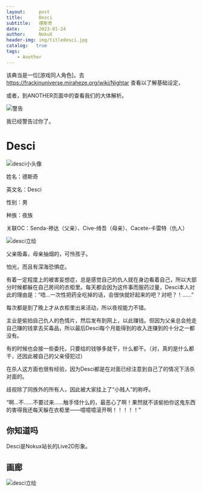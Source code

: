 ```yaml
---
layout:     post
title:      Desci
subtitle:   德斯奇
date:       2023-01-24
author:     NokuX
header-img: img/titledesci.jpg
catalog:   true
tags:
    - Another
---
```


该典当是一位[游戏同人角色]。去 https://frackinuniverse.miraheze.org/wiki/Nightar 查看以了解基础设定，

或者，到ANOTHER页面中的查看我们的大体解析。

![警告]({{site.baseurl}}/img-post/bushi.png)

我已经警告过你了。

# Desci

![desci小头像]({{site.baseurl}}/img-post/desci.jpg)

姓名：德斯奇

英文名：Desci

性别：男

种族：夜族

关联OC：Senda-襂达（父亲）、Cive-绮吾（母亲）、Cacete-卡雷特（仇人）

![desci立绘]({{site.baseurl}}/img-post/desci.png)

父亲吸毒，母亲抽烟的，可怜孩子。

怕光，而且有深海恐惧症。

有着一定程度上的被害妄想症，总是感觉自己的仇人就在身边看着自己，所以大部分时候都躲在自己房间的衣柜里。每天都会因为这件事而服药过量，Desci本人对此的理由是：“唔…一次性把药全吃掉的话，会很快就好起来的吧？对吧？！……”

每次都是到了晚上才从衣柜里出来活动，所以夜视能力不错。

主业是偷拍自己仇人的色情片，然后发布到网上，以此赚钱。但因为父亲总会抢走自己赚的钱拿去买毒品，所以最后Desci每个月能得到的收入连赚到的十分之一都没有。

有的时候也会接一些委托，只要给的钱够多就干，什么都干。（对，真的是什么都干，还因此被自己的父亲侵犯过）

在杀人这方面也很有经验，因为Desci都是在对面已经注意到自己了的情况下活杀对面的。

歧视除了同族外的所有人，因此被大家挂上了“小贱人”的称呼。

“啊…不……不要过来……触手怪什么的，最恶心了啊！果然就不该偷拍你这鬼东西的害得我还每天躲在衣柜里——噫噫噫滚开啊！！！！！”

## 你知道吗

Desci是Nokux站长的Live2D形象。

## 画廊

![desci立绘]({{site.baseurl}}/img-post/descilihui.png)
